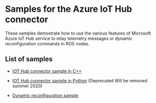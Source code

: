 # Samples for the Azure IoT Hub connector

These samples demostrate how to use the various features of Microsoft Azure IoT Hub service to relay telemetry messages or dynamic reconfiguration commands in ROS nodes.

## List of samples

* [IOT Hub connector sample in C++](./roscpp_azure_iothub/)

* [IOT Hub connector sample in Python](./rospy_azure_iothub/) (Deprecated Will be removed summer 2020)

* [Dynamic reconfiguration sample](./dynamic_tutorials/)
